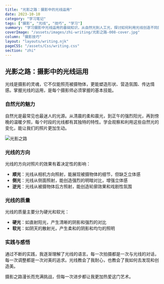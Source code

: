 ```yaml
---
title: "光影之路：摄影中的光线运用"
date: 2023-10-10
category: "学习笔记"
tags: ["摄影", "光线", "技巧", "学习"]
summary: "学习摄影中光线运用的基础知识，从自然光到人工光，探讨如何利用光线创造不同的视觉效果和情感表达。"
coverImage: "/assets/images/zhi-writing/光影之路-008-cover.jpg"
column: "摄影技巧"
layout: "layouts/writing.njk"
pageCSS: "/assets/Css/writing.css"
section: "zhi"
---
```


## 光影之路：摄影中的光线运用

光线是摄影的灵魂，它不仅能照亮被摄物体，更能塑造形状、营造氛围、传达情感。掌握光线的运用，是每个摄影师必须掌握的基本技能。

### 自然光的魅力

自然光是最常见也最迷人的光源。从清晨的柔和晨光，到正午的强烈阳光，再到傍晚的温暖夕照，每个时段的光线都有其独特的特性。学会观察和利用这些自然光的变化，能让我们的照片更加生动。

![光影之路](/assets/images/zhi-writing/光影之路-008-cover.jpg)

### 光线的方向

光线的方向对照片的效果有着决定性的影响：
- **顺光**：光线从相机方向照射，能展现被摄物体的细节，但缺乏立体感
- **侧光**：光线从侧面照射，能创造强烈的明暗对比，增强立体感
- **逆光**：光线从被摄物体后方照射，能创造轮廓效果和戏剧性氛围

### 光线的质量

光线的质量主要分为硬光和软光：
- **硬光**：如直射阳光，产生清晰的阴影和强烈的对比
- **软光**：如阴天的散射光，产生柔和的阴影和均匀的照明

### 实践与感悟

通过不断的实践，我逐渐理解了光线的语言。每一次拍摄都是一次与光线的对话，每一次调整都是一次对美的追求。光线教会了我耐心，也教会了我如何去发现和创造美。

摄影之路漫长而充满挑战，但每一次进步都让我更加热爱这门艺术。
